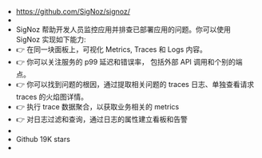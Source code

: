 - https://github.com/SigNoz/signoz/
-
- SigNoz 帮助开发人员监控应用并排查已部署应用的问题。你可以使用 SigNoz 实现如下能力:
- 👉 在同一块面板上，可视化 Metrics, Traces 和 Logs 内容。
- 👉 你可以关注服务的 p99 延迟和错误率， 包括外部 API 调用和个别的端点。
- 👉 你可以找到问题的根因，通过提取相关问题的 traces 日志、单独查看请求 traces 的火焰图详情。
- 👉 执行 trace 数据聚合，以获取业务相关的 metrics
- 👉 对日志过滤和查询，通过日志的属性建立看板和告警
-
- Github 19K stars
-